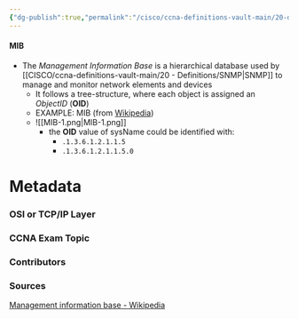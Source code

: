 ```yaml
---
{"dg-publish":true,"permalink":"/cisco/ccna-definitions-vault-main/20-definitions/mib/","tags":["defs_ccna"]}
---
```


#### MIB
- The *Management Information Base* is a hierarchical database used by [[CISCO/ccna-definitions-vault-main/20 - Definitions/SNMP\|SNMP]] to manage and monitor network elements and devices
	- It follows a tree-structure, where each object is assigned an *ObjectID* (**OID**)
	- EXAMPLE: MIB (from [Wikipedia](https://en.wikipedia.org/wiki/Management_information_base#Example))
	- ![[MIB-1.png\|MIB-1.png]]
		- the **OID** value of sysName could be identified with:
			- `.1.3.6.1.2.1.1.5`
			- `.1.3.6.1.2.1.1.5.0`



# Metadata
### OSI or TCP/IP Layer

### CCNA Exam Topic

### Contributors

### Sources
[Management information base - Wikipedia](https://en.wikipedia.org/wiki/Management_information_base)